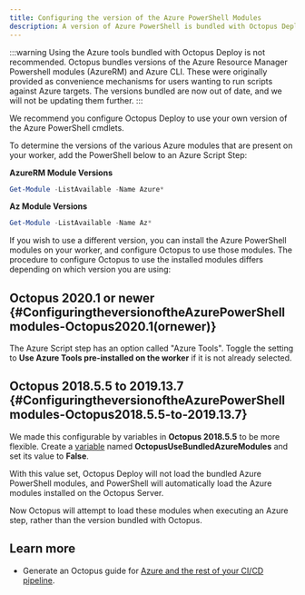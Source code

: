 ```yaml
---
title: Configuring the version of the Azure PowerShell Modules
description: A version of Azure PowerShell is bundled with Octopus Deploy and it's possible to configure which version you wish to use in your deployments.
---
```


:::warning
Using the Azure tools bundled with Octopus Deploy is not recommended. Octopus bundles versions of the Azure Resource Manager Powershell modules (AzureRM) and Azure CLI. These were originally provided as convenience mechanisms for users wanting to run scripts against Azure targets. The versions bundled are now out of date, and we will not be updating them further.
:::

We recommend you configure Octopus Deploy to use your own version of the Azure PowerShell cmdlets.

To determine the versions of the various Azure modules that are present on your worker, add the PowerShell below to an Azure Script Step:

**AzureRM Module Versions**

```powershell
Get-Module -ListAvailable -Name Azure*
```

**Az Module Versions**

```powershell
Get-Module -ListAvailable -Name Az*
```

If you wish to use a different version, you can install the Azure PowerShell modules on your worker, and configure Octopus to use those modules. The procedure to configure Octopus to use the installed modules differs depending on which version you are using:

## Octopus 2020.1 or newer {#ConfiguringtheversionoftheAzurePowerShellmodules-Octopus2020.1(ornewer)}

The Azure Script step has an option called "Azure Tools". Toggle the setting to **Use Azure Tools pre-installed on the worker** if it is not already selected.

## Octopus 2018.5.5 to 2019.13.7 {#ConfiguringtheversionoftheAzurePowerShellmodules-Octopus2018.5.5-to-2019.13.7}

We made this configurable by variables in **Octopus 2018.5.5** to be more flexible. Create a [variable](/docs/projects/variables/index.md) named **OctopusUseBundledAzureModules** and set its value to **False**.

With this value set, Octopus Deploy will not load the bundled Azure PowerShell modules, and PowerShell will automatically load the Azure modules installed on the Octopus Server.

Now Octopus will attempt to load these modules when executing an Azure step, rather than the version bundled with Octopus.

## Learn more

- Generate an Octopus guide for [Azure and the rest of your CI/CD pipeline](https://octopus.com/docs/guides?destination=Azure%20websites).
